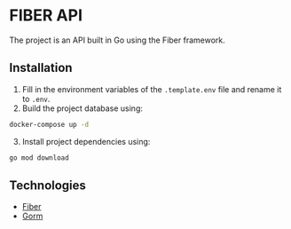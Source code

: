 # FIBER API

The project is an API built in Go using the Fiber framework.

## Installation

1. Fill in the environment variables of the `.template.env` file and rename it to `.env`.
2. Build the project database using: 
```bash
docker-compose up -d
```
3. Install project dependencies using: 
```bash
go mod download
```

## Technologies

* [Fiber](https://gofiber.io/)
* [Gorm](https://gorm.io/)
